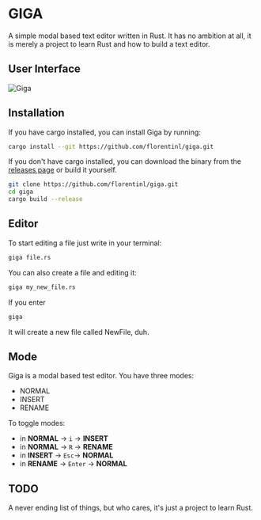 # GIGA

A simple modal based text editor written in Rust. It has no ambition at all, it is merely a project to learn Rust and how to build a text editor.

## User Interface

![Giga](https://raw.githubusercontent.com/florentinl/giga/main/img/video.gif)

## Installation

If you have cargo installed, you can install Giga by running:

```Bash
cargo install --git https://github.com/florentinl/giga.git
```

If you don't have cargo installed, you can download the binary from the [releases page](https://github.com/florentinl/giga/releases) or build it yourself.

```Bash
git clone https://github.com/florentinl/giga.git
cd giga
cargo build --release
```

## Editor

To start editing a file just write in your terminal:

```Bash
giga file.rs
```

You can also create a file and editing it:

```Bash
giga my_new_file.rs
```

If you enter

```Bash
giga
```

It will create a new file called NewFile, duh.

## Mode

Giga is a modal based test editor. You have three modes:

- NORMAL
- INSERT
- RENAME

To toggle modes:

- in **NORMAL** -> `i` -> **INSERT**
- in **NORMAL** -> `R` -> **RENAME**
- in **INSERT** -> `Esc`-> **NORMAL**
- in **RENAME** -> `Enter` -> **NORMAL**

## TODO

A never ending list of things, but who cares, it's just a project to learn Rust.
